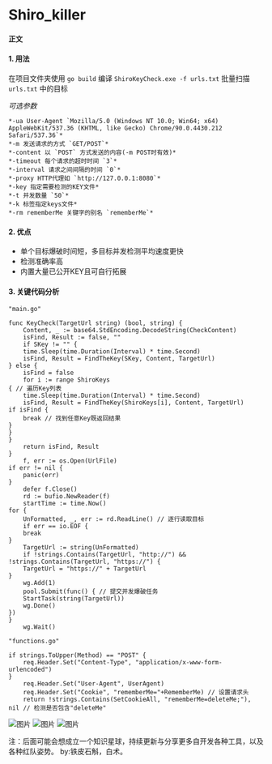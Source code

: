 # Shiro_killer 

#### 正文

#### 1. 用法
在项目文件夹使用 `go build` 编译
`ShiroKeyCheck.exe -f urls.txt` 批量扫描 `urls.txt` 中的目标

*可选参数*
```
*-ua User-Agent `Mozilla/5.0 (Windows NT 10.0; Win64; x64) AppleWebKit/537.36 (KHTML, like Gecko) Chrome/90.0.4430.212 Safari/537.36`*
*-m 发送请求的方式 `GET/POST`*
*-content 以 `POST` 方式发送的内容(-m POST时有效)*
*-timeout 每个请求的超时时间 `3`*
*-interval 请求之间间隔的时间 `0`*
*-proxy HTTP代理如 `http://127.0.0.1:8080`*
*-key 指定需要检测的KEY文件*
*-t 并发数量 `50`*
*-k 标签指定keys文件*
*-rm rememberMe 关键字的别名 `rememberMe`*
```

#### 2. 优点

- 单个目标爆破时间短，多目标并发检测平均速度更快
- 检测准确率高
- 内置大量已公开KEY且可自行拓展

#### 3. 关键代码分析

```
"main.go"

func KeyCheck(TargetUrl string) (bool, string) {
    Content, _ := base64.StdEncoding.DecodeString(CheckContent)
    isFind, Result := false, ""
    if SKey != "" {
    time.Sleep(time.Duration(Interval) * time.Second)
    isFind, Result = FindTheKey(SKey, Content, TargetUrl)
} else {
    isFind = false
    for i := range ShiroKeys 
{ // 遍历Key列表
    time.Sleep(time.Duration(Interval) * time.Second)
    isFind, Result = FindTheKey(ShiroKeys[i], Content, TargetUrl)
if isFind {
    break // 找到任意Key既返回结果
}
}
}
    return isFind, Result
}
    f, err := os.Open(UrlFile)
if err != nil {
    panic(err)
}
    defer f.Close()
    rd := bufio.NewReader(f)
    startTime := time.Now()
for {
    UnFormatted, _, err := rd.ReadLine() // 逐行读取目标
    if err == io.EOF {
    break
}
    TargetUrl := string(UnFormatted)
    if !strings.Contains(TargetUrl, "http://") && !strings.Contains(TargetUrl, "https://") {
    TargetUrl = "https://" + TargetUrl
}
    wg.Add(1)
    pool.Submit(func() { // 提交并发爆破任务
    StartTask(string(TargetUrl))
    wg.Done()
})
}
    wg.Wait()

"functions.go"

if strings.ToUpper(Method) == "POST" {
    req.Header.Set("Content-Type", "application/x-www-form-urlencoded")
}
    req.Header.Set("User-Agent", UserAgent)
    req.Header.Set("Cookie", "rememberMe="+RememberMe) // 设置请求头
    return !strings.Contains(SetCookieAll, "rememberMe=deleteMe;"), nil // 检测是否包含"deleteMe"
```

![图片](https://github.com/Peony2022/shiro_killer/blob/main/%E8%BF%90%E8%A1%8C%E6%88%AA%E5%9B%BE1.png)
![图片](https://github.com/Peony2022/shiro_killer/blob/main/%E8%BF%90%E8%A1%8C%E6%88%AA%E5%9B%BE2.png)
![图片](https://github.com/Peony2022/shiro_killer/blob/main/%E6%9C%AC%E8%8D%89%E7%BA%B2%E7%9B%AE.jpg)


注：后面可能会想成立一个知识星球，持续更新与分享更多自开发各种工具，以及各种红队姿势。
by:铁皮石斛，白术。

